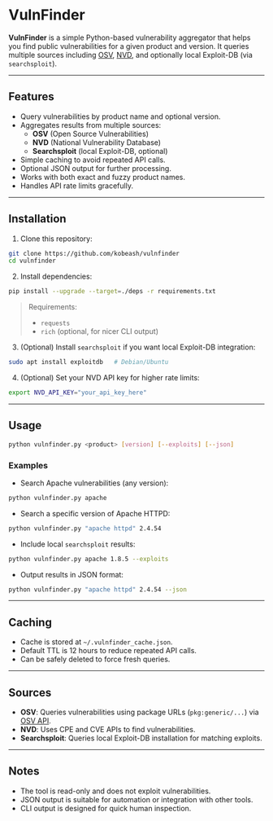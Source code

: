# VulnFinder

**VulnFinder** is a simple Python-based vulnerability aggregator that helps you find public vulnerabilities for a given product and version. It queries multiple sources including [OSV](https://osv.dev), [NVD](https://nvd.nist.gov), and optionally local Exploit-DB (via `searchsploit`).

---

## Features

- Query vulnerabilities by product name and optional version.
- Aggregates results from multiple sources:
  - **OSV** (Open Source Vulnerabilities)
  - **NVD** (National Vulnerability Database)
  - **Searchsploit** (local Exploit-DB, optional)
- Simple caching to avoid repeated API calls.
- Optional JSON output for further processing.
- Works with both exact and fuzzy product names.
- Handles API rate limits gracefully.

---

## Installation

1. Clone this repository:

```bash
git clone https://github.com/kobeash/vulnfinder
cd vulnfinder
```

2. Install dependencies:

```bash
pip install --upgrade --target=./deps -r requirements.txt

```

> Requirements:
> - `requests`
> - `rich` (optional, for nicer CLI output)

3. (Optional) Install `searchsploit` if you want local Exploit-DB integration:

```bash
sudo apt install exploitdb   # Debian/Ubuntu
```

4. (Optional) Set your NVD API key for higher rate limits:

```bash
export NVD_API_KEY="your_api_key_here"
```

---

## Usage

```bash
python vulnfinder.py <product> [version] [--exploits] [--json]
```

### Examples

- Search Apache vulnerabilities (any version):

```bash
python vulnfinder.py apache
```

- Search a specific version of Apache HTTPD:

```bash
python vulnfinder.py "apache httpd" 2.4.54
```

- Include local `searchsploit` results:

```bash
python vulnfinder.py apache 1.8.5 --exploits
```

- Output results in JSON format:

```bash
python vulnfinder.py "apache httpd" 2.4.54 --json
```

---

## Caching

- Cache is stored at `~/.vulnfinder_cache.json`.
- Default TTL is 12 hours to reduce repeated API calls.
- Can be safely deleted to force fresh queries.

---

## Sources

- **OSV**: Queries vulnerabilities using package URLs (`pkg:generic/...`) via [OSV API](https://api.osv.dev/).
- **NVD**: Uses CPE and CVE APIs to find vulnerabilities.
- **Searchsploit**: Queries local Exploit-DB installation for matching exploits.

---

## Notes

- The tool is read-only and does not exploit vulnerabilities.
- JSON output is suitable for automation or integration with other tools.
- CLI output is designed for quick human inspection.


